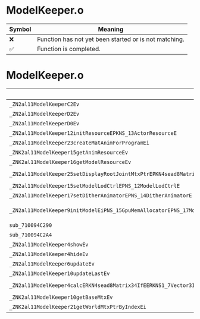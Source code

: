# ModelKeeper.o
| Symbol | Meaning 
| ------------- | ------------- 
| :x: | Function has not yet been started or is not matching. 
| :white_check_mark: | Function is completed. 


# ModelKeeper.o
| Symbol (Mangled) | Symbol (Demangled) | Decompiled? |
| ------------- |  ------------- | ------------- |
| `_ZN2al11ModelKeeperC2Ev` | `al::ModelKeeper::ModelKeeper(void)` | :x: |
| `_ZN2al11ModelKeeperD2Ev` | `al::ModelKeeper::~ModelKeeper()` | :x: |
| `_ZN2al11ModelKeeperD0Ev` | `al::ModelKeeper::~ModelKeeper()` | :x: |
| `_ZN2al11ModelKeeper12initResourceEPKNS_13ActorResourceE` | `al::ModelKeeper::initResource(al::ActorResource const*)` | :x: |
| `_ZN2al11ModelKeeper23createMatAnimForProgramEi` | `al::ModelKeeper::createMatAnimForProgram(int)` | :x: |
| `_ZNK2al11ModelKeeper15getAnimResourceEv` | `al::ModelKeeper::getAnimResource(void)const` | :x: |
| `_ZNK2al11ModelKeeper16getModelResourceEv` | `al::ModelKeeper::getModelResource(void)const` | :x: |
| `_ZN2al11ModelKeeper25setDisplayRootJointMtxPtrEPKN4sead8Matrix34IfEE` | `al::ModelKeeper::setDisplayRootJointMtxPtr(sead::Matrix34<float> const*)` | :x: |
| `_ZN2al11ModelKeeper15setModelLodCtrlEPNS_12ModelLodCtrlE` | `al::ModelKeeper::setModelLodCtrl(al::ModelLodCtrl *)` | :x: |
| `_ZN2al11ModelKeeper17setDitherAnimatorEPNS_14DitherAnimatorE` | `al::ModelKeeper::setDitherAnimator(al::DitherAnimator *)` | :x: |
| `_ZN2al11ModelKeeper9initModelEiPNS_15GpuMemAllocatorEPNS_17ModelShaderHolderEPNS_29ModelOcclusionCullingDirectorEPNS_14ShadowDirectorEPNS_22PrepassTriangleCullingE` | `al::ModelKeeper::initModel(int,al::GpuMemAllocator *,al::ModelShaderHolder *,al::ModelOcclusionCullingDirector *,al::ShadowDirector *,al::PrepassTriangleCulling *)` | :x: |
| `sub_710094C290` | `` | :x: |
| `sub_710094C2A4` | `` | :x: |
| `_ZN2al11ModelKeeper4showEv` | `al::ModelKeeper::show(void)` | :x: |
| `_ZN2al11ModelKeeper4hideEv` | `al::ModelKeeper::hide(void)` | :x: |
| `_ZN2al11ModelKeeper6updateEv` | `al::ModelKeeper::update(void)` | :x: |
| `_ZN2al11ModelKeeper10updateLastEv` | `al::ModelKeeper::updateLast(void)` | :x: |
| `_ZN2al11ModelKeeper4calcERKN4sead8Matrix34IfEERKNS1_7Vector3IfEE` | `al::ModelKeeper::calc(sead::Matrix34<float> const&,sead::Vector3<float> const&)` | :x: |
| `_ZNK2al11ModelKeeper10getBaseMtxEv` | `al::ModelKeeper::getBaseMtx(void)const` | :x: |
| `_ZNK2al11ModelKeeper21getWorldMtxPtrByIndexEi` | `al::ModelKeeper::getWorldMtxPtrByIndex(int)const` | :x: |
